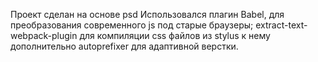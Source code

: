 Проект сделан на основе psd
Использовался плагин Babel, для преобразования современного js под старые браузеры; extract-text-webpack-plugin для компиляции css файлов из stylus к нему дополнительно autoprefixer для адаптивной верстки.